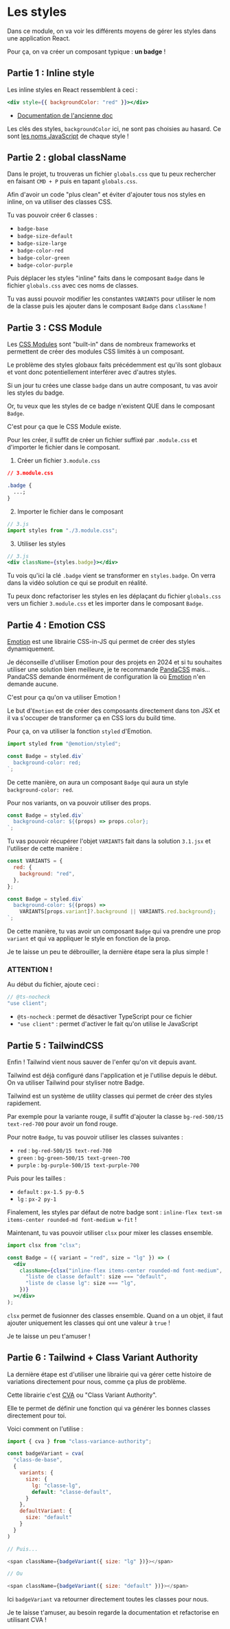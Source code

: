 # Les styles

Dans ce module, on va voir les différents moyens de gérer les styles dans une application React.

Pour ça, on va créer un composant typique : **un badge** !

## Partie 1 : Inline style

Les inline styles en React ressemblent à ceci :

```jsx
<div style={{ backgroundColor: "red" }}></div>
```

- [Documentation de l'ancienne doc](https://legacy.reactjs.org/docs/dom-elements.html#style)

Les clés des styles, `backgroundColor` ici, ne sont pas choisies au hasard. Ce sont [les noms JavaScript](https://developer.mozilla.org/en-US/docs/Web/API/HTMLElement/style) de chaque style !

## Partie 2 : global className

Dans le projet, tu trouveras un fichier `globals.css` que tu peux rechercher en faisant `CMD + P` puis en tapant `globals.css`.

Afin d'avoir un code "plus clean" et éviter d'ajouter tous nos styles en inline, on va utiliser des classes CSS.

Tu vas pouvoir créer 6 classes :

- `badge-base`
- `badge-size-default`
- `badge-size-large`
- `badge-color-red`
- `badge-color-green`
- `badge-color-purple`

Puis déplacer les styles "inline" faits dans le composant `Badge` dans le fichier `globals.css` avec ces noms de classes.

Tu vas aussi pouvoir modifier les constantes `VARIANTS` pour utiliser le nom de la classe puis les ajouter dans le composant `Badge` dans `className` !

## Partie 3 : CSS Module

Les [CSS Modules](https://nextjs.org/docs/app/building-your-application/styling/css-modules#css-modules) sont "built-in" dans de nombreux frameworks et permettent de créer des modules CSS limités à un composant.

Le problème des styles globaux faits précédemment est qu'ils sont globaux et vont donc potentiellement interférer avec d'autres styles.

Si un jour tu crées une classe `badge` dans un autre composant, tu vas avoir les styles du badge.

Or, tu veux que les styles de ce badge n'existent QUE dans le composant `Badge`.

C'est pour ça que le CSS Module existe.

Pour les créer, il suffit de créer un fichier suffixé par `.module.css` et d'importer le fichier dans le composant.

1. Créer un fichier `3.module.css`

```css
// 3.module.css

.badge {
  ...;
}
```

2. Importer le fichier dans le composant

```jsx
// 3.js
import styles from "./3.module.css";
```

3. Utiliser les styles

```jsx
// 3.js
<div className={styles.badge}></div>
```

Tu vois qu'ici la clé `.badge` vient se transformer en `styles.badge`. On verra dans la vidéo solution ce qui se produit en réalité.

Tu peux donc refactoriser les styles en les déplaçant du fichier `globals.css` vers un fichier `3.module.css` et les importer dans le composant `Badge`.

## Partie 4 : Emotion CSS

[Emotion](https://emotion.sh/docs/introduction) est une librairie CSS-in-JS qui permet de créer des styles dynamiquement.

Je déconseille d'utiliser Emotion pour des projets en 2024 et si tu souhaites utiliser une solution bien meilleure, je te recommande [PandaCSS](https://panda-css.com/) mais... PandaCSS demande énormément de configuration là où [Emotion](https://emotion.sh/docs/introduction) n'en demande aucune.

C'est pour ça qu'on va utiliser Emotion !

Le but d'`Emotion` est de créer des composants directement dans ton JSX et il va s'occuper de transformer ça en CSS lors du build time.

Pour ça, on va utiliser la fonction `styled` d'Emotion.

```jsx
import styled from "@emotion/styled";

const Badge = styled.div`
  background-color: red;
`;
```

De cette manière, on aura un composant `Badge` qui aura un style `background-color: red`.

Pour nos variants, on va pouvoir utiliser des props.

```jsx
const Badge = styled.div`
  background-color: ${(props) => props.color};
`;
```

Tu vas pouvoir récupérer l'objet `VARIANTS` fait dans la solution `3.1.jsx` et l'utiliser de cette manière :

```jsx
const VARIANTS = {
  red: {
    background: "red",
  },
};

const Badge = styled.div`
  background-color: ${(props) =>
    VARIANTS[props.variant]?.background || VARIANTS.red.background};
`;
```

De cette manière, tu vas avoir un composant `Badge` qui va prendre une prop `variant` et qui va appliquer le style en fonction de la prop.

Je te laisse un peu te débrouiller, la dernière étape sera la plus simple !

### ATTENTION !

Au début du fichier, ajoute ceci :

```js
// @ts-nocheck
"use client";
```

- `@ts-nocheck` : permet de désactiver TypeScript pour ce fichier
- `"use client"` : permet d'activer le fait qu'on utilise le JavaScript

## Partie 5 : TailwindCSS

Enfin ! Tailwind vient nous sauver de l'enfer qu'on vit depuis avant.

Tailwind est déjà configuré dans l'application et je l'utilise depuis le début. On va utiliser Tailwind pour styliser notre Badge.

Tailwind est un système de utility classes qui permet de créer des styles rapidement.

Par exemple pour la variante rouge, il suffit d'ajouter la classe `bg-red-500/15 text-red-700` pour avoir un fond rouge.

Pour notre `Badge`, tu vas pouvoir utiliser les classes suivantes :

- `red` : `bg-red-500/15 text-red-700`
- `green` : `bg-green-500/15 text-green-700`
- `purple` : `bg-purple-500/15 text-purple-700`

Puis pour les tailles :

- `default` : `px-1.5 py-0.5`
- `lg` : `px-2 py-1`

Finalement, les styles par défaut de notre badge sont : `inline-flex text-sm items-center rounded-md font-medium w-fit` !

Maintenant, tu vas pouvoir utiliser `clsx` pour mixer les classes ensemble.

```jsx
import clsx from "clsx";

const Badge = ({ variant = "red", size = "lg" }) => (
  <div
    className={clsx("inline-flex items-center rounded-md font-medium", {
      "liste de classe default": size === "default",
      "liste de classe lg": size === "lg",
    })}
  ></div>
);
```

`clsx` permet de fusionner des classes ensemble. Quand on a un objet, il faut ajouter uniquement les classes qui ont une valeur à `true` !

Je te laisse un peu t'amuser !

## Partie 6 : Tailwind + Class Variant Authority

La dernière étape est d'utiliser une librairie qui va gérer cette histoire de variations directement pour nous, comme ça plus de problème.

Cette librairie c'est [CVA](https://cva.style/docs/getting-started/variants) ou "Class Variant Authority".

Elle te permet de définir une fonction qui va générer les bonnes classes directement pour toi.

Voici comment on l'utilise :

```js
import { cva } from "class-variance-authority";

const badgeVariant = cva(
  "class-de-base",
  {
    variants: {
      size: {
        lg: "classe-lg",
        default: "classe-default",
      }
    },
    defaultVariant: {
      size: "default"
    }
  }
)

// Puis...

<span className={badgeVariant({ size: "lg" })}></span>

// Ou

<span className={badgeVariant({ size: "default" })}></span>
```

Ici `badgeVariant` va retourner directement toutes les classes pour nous.

Je te laisse t'amuser, au besoin regarde la documentation et refactorise en utilisant CVA !
